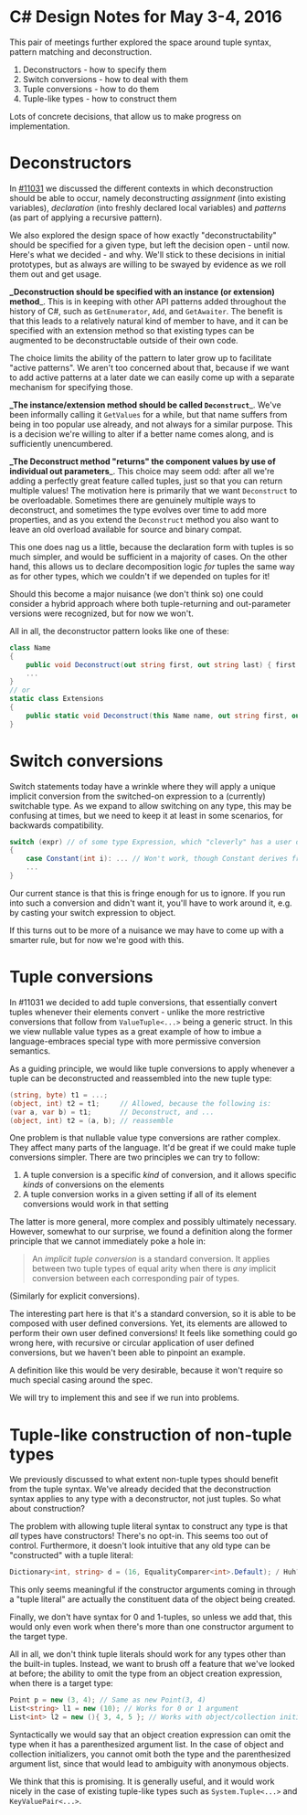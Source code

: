 # C# Design Notes for May 3-4, 2016

This pair of meetings further explored the space around tuple syntax, pattern matching and deconstruction. 
1. Deconstructors - how to specify them
2. Switch conversions - how to deal with them
3. Tuple conversions - how to do them
4. Tuple-like types - how to construct them

Lots of concrete decisions, that allow us to make progress on implementation.
# Deconstructors

In [#11031](https://github.com/dotnet/roslyn/issues/11031) we discussed the different contexts in which deconstruction should be able to occur, namely deconstructing _assignment_ (into existing variables), _declaration_ (into freshly declared local variables) and _patterns_ (as part of applying a recursive pattern).

We also explored the design space of how exactly "deconstructability" should be specified for a given type, but left the decision open - until now. Here's what we decided - and why. We'll stick to these decisions in initial prototypes, but as always are willing to be swayed by evidence as we roll them out and get usage.

**_Deconstruction should be specified with an instance (or extension) method**_. This is in keeping with other API patterns added throughout the history of C#, such as `GetEnumerator`, `Add`, and `GetAwaiter`. The benefit is that this leads to a relatively natural kind of member to have, and it can be specified with an extension method so that existing types can be augmented to be deconstructable outside of their own code.

The choice limits the ability of the pattern to later grow up to facilitate "active patterns". We aren't too concerned about that, because if we want to add active patterns at a later date we can easily come up with a separate mechanism for specifying those.

**_The instance/extension method should be called `Deconstruct`**_. We've been informally calling it `GetValues` for a while, but that name suffers from being in too popular use already, and not always for a similar purpose. This is a decision we're willing to alter if a better name comes along, and is sufficiently unencumbered.

**_The Deconstruct method "returns" the component values by use of individual out parameters**_. This choice may seem odd: after all we're adding a perfectly great feature called tuples, just so that you can return multiple values! The motivation here is primarily that we want `Deconstruct` to be overloadable. Sometimes there are genuinely multiple ways to deconstruct, and sometimes the type evolves over time to add more properties, and as you extend the `Deconstruct` method you also want to leave an old overload available for source and binary compat.

This one does nag us a little, because the declaration form with tuples is so much simpler, and would be sufficient in a majority of cases. On the other hand, this allows us to declare decomposition logic _for_ tuples the same way as for other types, which we couldn't if we depended on tuples for it!

Should this become a major nuisance (we don't think so) one could consider a hybrid approach where both tuple-returning and out-parameter versions were recognized, but for now we won't.

All in all, the deconstructor pattern looks like one of these:

``` c#
class Name
{
    public void Deconstruct(out string first, out string last) { first = First; last = Last; }
    ...
}
// or
static class Extensions
{
    public static void Deconstruct(this Name name, out string first, out string last) { first = name.First; last = name.Last; }
}
```
# Switch conversions

Switch statements today have a wrinkle where they will apply a unique implicit conversion from the switched-on expression to a (currently) switchable type. As we expand to allow switching on any type, this may be confusing at times, but we need to keep it at least in some scenarios, for backwards compatibility.

``` c#
switch (expr) // of some type Expression, which "cleverly" has a user defined conversion to int for evaluation
{
    case Constant(int i): ... // Won't work, though Constant derives from Expression, because expr has been converted to int
    ...
}
```

Our current stance is that this is fringe enough for us to ignore. If you run into such a conversion and didn't want it, you'll have to work around it, e.g. by casting your switch expression to object.

If this turns out to be more of a nuisance we may have to come up with a smarter rule, but for now we're good with this.
# Tuple conversions

In #11031 we decided to add tuple conversions, that essentially convert tuples whenever their elements convert - unlike the more restrictive conversions that follow from `ValueTuple<...>` being a generic struct. In this we view nullable value types as a great example of how to imbue a language-embraces special type with more permissive conversion semantics.

As a guiding principle, we would like tuple conversions to apply whenever a tuple can be deconstructed and reassembled into the new tuple type:

``` c#
(string, byte) t1 = ...;
(object, int) t2 = t1;     // Allowed, because the following is:
(var a, var b) = t1;       // Deconstruct, and ...
(object, int) t2 = (a, b); // reassemble
```

One problem is that nullable value type conversions are rather complex. They affect many parts of the language. It'd be great if we could make tuple conversions simpler. There are two principles we can try to follow:
1. A tuple conversion is a specific _kind_ of conversion, and it allows specific _kinds_ of conversions on the elements
2. A tuple conversion works in a given setting if all of its element conversions would work in that setting

The latter is more general, more complex and possibly ultimately necessary. However, somewhat to our surprise, we found a definition along the former principle that we cannot immediately poke a hole in:

> An _implicit tuple conversion_ is a standard conversion. It applies between two tuple types of equal arity when there is _any_ implicit conversion between each corresponding pair of types. 

(Similarly for explicit conversions).

The interesting part here is that it's a standard conversion, so it is able to be composed with user defined conversions. Yet, its elements are allowed to perform their own user defined conversions! It feels like something could go wrong here, with recursive or circular application of user defined conversions, but we haven't been able to pinpoint an example.

A definition like this would be very desirable, because it won't require so much special casing around the spec.

We will try to implement this and see if we run into problems.
# Tuple-like construction of non-tuple types

We previously discussed to what extent non-tuple types should benefit from the tuple syntax. We've already decided that the deconstruction syntax applies to any type with a deconstructor, not just tuples. So what about construction?

The problem with allowing tuple literal syntax to construct any type is that _all_ types have constructors! There's no opt-in. This seems too out of control. Furthermore, it doesn't look intuitive that any old type can be "constructed" with a tuple literal:

``` c#
Dictionary<int, string> d = (16, EqualityComparer<int>.Default); / Huh???
```

This only seems meaningful if the constructor arguments coming in through a "tuple literal" are actually the constituent data of the object being created.

Finally, we don't have syntax for 0 and 1-tuples, so unless we add that, this would only even work when there's more than one constructor argument to the target type.

All in all, we don't think tuple literals should work for any types other than the built-in tuples. Instead, we want to brush off a feature that we've looked at before; the ability to omit the type from an object creation expression, when there is a target type:

``` c#
Point p = new (3, 4); // Same as new Point(3, 4)
List<string> l1 = new (10); // Works for 0 or 1 argument
List<int> l2 = new (){ 3, 4, 5 }; // Works with object/collection initializers, but must have parens as well.
```

Syntactically we would say that an object creation expression can omit the type when it has a parenthesized argument list. In the case of object and collection initializers, you cannot omit both the type and the parenthesized argument list, since that would lead to ambiguity with anonymous objects.

We think that this is promising. It is generally useful, and it would work nicely in the case of existing tuple-like types such as `System.Tuple<...>` and `KeyValuePair<...>`.
